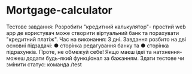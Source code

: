 # Mortgage-calculator
Тестове завдання:  Розробити "кредитний калькулятор"- простий web app де користувач може створити віртуальний банк та порахувати "кредитний платіж". Час на виконання: 3 дні.  Завдання розбито на дві основні підзадачі:   ● сторінка редагування банку та   ● сторінка підрахунків.  Проте, не обмежуй себе! Якщо маєш ідеї та натхнення- можеш додати будь-який функціонал за бажанням.  Здати тестове чи змінити статус: команда /test
